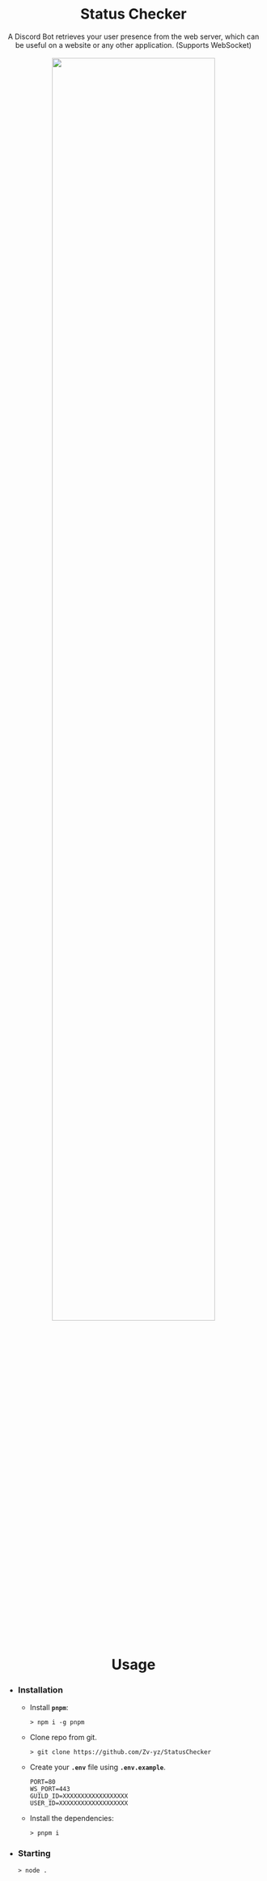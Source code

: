 <h1 align="center">Status Checker</h1>
<p align="center">
A Discord Bot retrieves your user presence from the web server, which can be useful on a website or any other application. (Supports WebSocket)
<br><br>
<img src="https://i.imgur.com/57qdhpb.gif" style="width: 80%"></img>
</p>

<h1 align="center">Usage</h1>

- ### Installation
  - Install **`pnpm`**:
    
    ```shell
    > npm i -g pnpm
    ```
  - Clone repo from git.
    
    ```shell
    > git clone https://github.com/Zv-yz/StatusChecker
    ```  
  - Create your **`.env`** file using **`.env.example`**.
    
    ```
    PORT=80
    WS_PORT=443
    GUILD_ID=XXXXXXXXXXXXXXXXXX
    USER_ID=XXXXXXXXXXXXXXXXXXX
    ```  
  - Install the dependencies:
    
    ```shell
    > pnpm i
    ```

- ### Starting
   ```shell
   > node . 
   ```